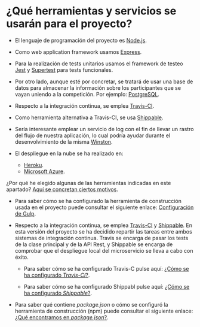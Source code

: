 # ¿Qué herramientas y servicios se usarán para el proyecto?

- El lenguaje de programación del proyecto es [Node.js](https://nodejs.org/es/about/).

- Como web application framework usamos [Express](https://expressjs.com/es/).

- Para la realización de tests unitarios usamos el framework de testeo [Jest](https://jestjs.io/) y [Supertest](https://github.com/visionmedia/supertest) para tests funcionales.

- Por otro lado, aunque esté por concretar, se tratará de usar una base de datos para almacenar la información sobre los participantes que se vayan uniendo a la competición. Por ejemplo: [PostgreSQL](https://www.postgresql.org/).

- Respecto a la integración continua, se emplea [Travis-CI](https://travis-ci.org/). 
 
- Como herramienta alternativa a Travis-CI, se usa [Shippable](https://app.shippable.com/).

- Sería interesante emplear un servicio de log con el fin de llevar un rastro del flujo de nuestra aplicación, lo cual podría ayudar durante el desenvolvimiento de la misma [Winston](https://github.com/winstonjs/winston).

- El despliegue en la nube se ha realizado en: 
  - [Heroku](https://www.heroku.com/home).
  - [Microsoft Azure](https://azure.microsoft.com/es-es/free/search/?&ef_id=EAIaIQobChMIp7Gn16_z5AIVCLDtCh3jUA2cEAAYASAAEgJ_cfD_BwE:G:s&OCID=AID2000115_SEM_VAab2G2A&MarinID=VAab2G2A_325772882790_azure_e_c__68954907492_kwd-49508422&lnkd=Google_Azure_Brand&dclid=CJbPsNiv8-QCFRDV1QodhagCXw).

¿Por qué he elegido algunas de las herramientas indicadas en este apartado? [Aquí se concretan ciertos motivos](https://pramartinez.github.io/IV_project/documentation).

- Para saber cómo se ha configurado la herramienta de construcción usada en el proyecto puede consultar el siguiente enlace: [Configuración de Gulp](https://pramartinez.github.io/IV_project/gulp_doc).


- Respecto a la integración continua, se emplea [Travis-CI](https://travis-ci.org/) y [Shippable](https://app.shippable.com/). En esta versión del proyecto se ha decidido repartir las tareas entre ambos sistemas de integración continua. Travis se encarga de pasar los tests de la clase principal y de la API Rest, y Shippable se encarga de comprobar que el despliegue local del microservicio se lleva a cabo con éxito. 
  - Para saber cómo se ha configurado Travis-C pulse aquí: [¿Cómo se ha configurado *Travis-CI*?](https://pramartinez.github.io/IV_project/travis_doc).
  
  - Para saber cómo se ha configurado Shippabl pulse aquí: [¿Cómo se ha configurado *Shippable*?](https://pramartinez.github.io/IV_project/shippable_doc).

- Para saber qué contiene *package.json* o cómo se configuró la herramienta de construcción (npm) puede consultar el siguiente enlace: [¿Qué encontramos en *package.json*?](https://pramartinez.github.io/IV_project/construction_tool).